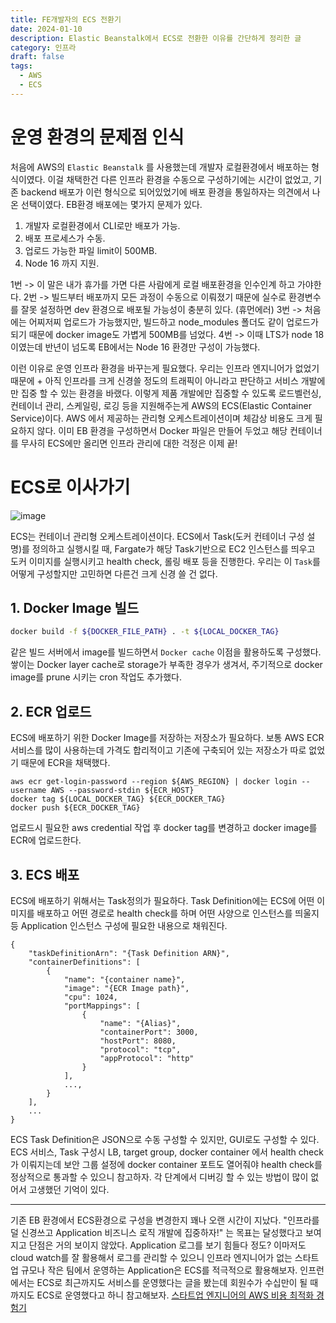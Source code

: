 ```yaml
---
title: FE개발자의 ECS 전환기
date: 2024-01-10
description: Elastic Beanstalk에서 ECS로 전환한 이유를 간단하게 정리한 글
category: 인프라
draft: false
tags:
  - AWS
  - ECS
---
```


# 운영 환경의 문제점 인식

처음에 AWS의 `Elastic Beanstalk` 를 사용했는데 개발자 로컬환경에서 배포하는 형식이였다. 이걸 채택한건 다른 인프라 환경을 수동으로 구성하기에는 시간이 없었고, 기존 backend 배포가 이런 형식으로 되어있었기에 배포 환경을 통일하자는 의견에서 나온 선택이였다.
EB환경 배포에는 몇가지 문제가 있다.

1. 개발자 로컬환경에서 CLI로만 배포가 가능.
2. 배포 프로세스가 수동.
3. 업로드 가능한 파일 limit이 500MB.
4. Node 16 까지 지원.

1번 -> 이 말은 내가 휴가를 가면 다른 사람에게 로컬 배포환경을 인수인계 하고 가야한다.
2번 -> 빌드부터 배포까지 모든 과정이 수동으로 이뤄졌기 때문에 실수로 환경변수를 잘못 설정하면 dev 환경으로 배포될 가능성이 충분히 있다. (휴먼에러)
3번 -> 처음에는 어찌저찌 업로드가 가능했지만, 빌드하고 node_modules 폴더도 같이 업로드가 되기 때문에 docker image도 가볍게 500MB를 넘었다.
4번 -> 이때 LTS가 node 18 이였는데 반년이 넘도록 EB에서는 Node 16 환경만 구성이 가능했다.

이런 이유로 운영 인프라 환경을 바꾸는게 필요했다.
우리는 인프라 엔지니어가 없었기 때문에 + 아직 인프라를 크게 신경쓸 정도의 트래픽이 아니라고 판단하고 서비스 개발에만 집중 할 수 있는 환경을 바랬다.
이렇게 제품 개발에만 집중할 수 있도록 로드벨런싱, 컨테이너 관리, 스케일링, 로깅 등을 지원해주는게 AWS의 ECS(Elastic Container Service)이다. AWS 에서 제공하는 관리형 오케스트레이션이며 체감상 비용도 크게 필요하지 않다.
이미 EB 환경을 구성하면서 Docker 파일은 만들어 두었고 해당 컨테이너를 무사히 ECS에만 올리면 인프라 관리에 대한 걱정은 이제 끝!

# ECS로 이사가기

![image](https://ddinglog-image.s3.ap-northeast-2.amazonaws.com/2024-3-30/0dbc99a0dbc6204ade40ec9b090e76bb.png)

ECS는 컨테이너 관리형 오케스트레이션이다. ECS에서 Task(도커 컨테이너 구성 설명)를 정의하고 실행시킬 때, Fargate가 해당 Task기반으로 EC2 인스턴스를 띄우고 도커 이미지를 실행시키고 health check, 롤링 배포 등을 진행한다.
우리는 이 `Task`를 어떻게 구성할지만 고민하면 다른건 크게 신경 쓸 건 없다.

## 1. Docker Image 빌드

```sh
docker build -f ${DOCKER_FILE_PATH} . -t ${LOCAL_DOCKER_TAG}
```

같은 빌드 서버에서 image를 빌드하면서 `Docker cache` 이점을 활용하도록 구성했다.
쌓이는 Docker layer cache로 storage가 부족한 경우가 생겨서, 주기적으로 docker image를 prune 시키는 cron 작업도 추가했다.

## 2. ECR 업로드

ECS에 배포하기 위한 Docker Image를 저장하는 저장소가 필요하다.
보통 AWS ECR 서비스를 많이 사용하는데 가격도 합리적이고 기존에 구축되어 있는 저장소가 따로 없었기 때문에 ECR을 채택했다.

```
aws ecr get-login-password --region ${AWS_REGION} | docker login --username AWS --password-stdin ${ECR_HOST}
docker tag ${LOCAL_DOCKER_TAG} ${ECR_DOCKER_TAG}
docker push ${ECR_DOCKER_TAG}
```

업로드시 필요한 aws credential 작업 후 docker tag를 변경하고 docker image를 ECR에 업로드한다.

## 3. ECS 배포

ECS에 배포하기 위해서는 Task정의가 필요하다.
Task Definition에는 ECS에 어떤 이미지를 배포하고 어떤 경로로 health check를 하며 어떤 사양으로 인스턴스를 띄울지 등 Application 인스턴스 구성에 필요한 내용으로 채워진다.

```
{
    "taskDefinitionArn": "{Task Definition ARN}",
    "containerDefinitions": [
        {
            "name": "{container name}",
            "image": "{ECR Image path}",
            "cpu": 1024,
            "portMappings": [
                {
                    "name": "{Alias}",
                    "containerPort": 3000,
                    "hostPort": 8080,
                    "protocol": "tcp",
                    "appProtocol": "http"
                }
            ],
            ...,
        }
    ],
    ...
}

```

ECS Task Definition은 JSON으로 수동 구성할 수 있지만, GUI로도 구성할 수 있다.
ECS 서비스, Task 구성시 LB, target group, docker container 에서 health check가 이뤄지는데 보안 그룹 설정에 docker container 포트도 열어줘야 health check를 정상적으로 통과할 수 있으니 참고하자. 각 단계에서 디버깅 할 수 있는 방법이 많이 없어서 고생했던 기억이 있다.

---

기존 EB 환경에서 ECS환경으로 구성을 변경한지 꽤나 오랜 시간이 지났다.
"인프라를 덜 신경쓰고 Application 비즈니스 로직 개발에 집중하자!" 는 목표는 달성했다고 보여지고 단점은 거의 보이지 않았다. Application 로그를 보기 힘들다 정도? 이마저도 cloud watch를 잘 활용해서 로그를 관리할 수 있으니 인프라 엔지니어가 없는 스타트업 규모나 작은 팀에서 운영하는 Application은 ECS를 적극적으로 활용해보자.
인프런에서는 ECS로 최근까지도 서비스를 운영했다는 글을 봤는데 회원수가 수십만이 될 때 까지도 ECS로 운영했다고 하니 참고해보자.
[스타트업 엔지니어의 AWS 비용 최적화 경험기](https://tech.inflab.com/20240227-finops-for-startup/)
